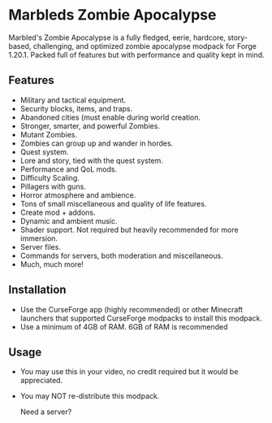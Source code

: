 # Marbleds Zombie Apocalypse

Marbled's Zombie Apocalypse is a fully fledged, eerie, hardcore, story-based, challenging, and optimized zombie apocalypse modpack for Forge 1.20.1. Packed full of features but with performance and quality kept in mind.

## Features

- Military and tactical equipment.
- Security blocks, items, and traps.
- Abandoned cities (must enable during world creation.
- Stronger, smarter, and powerful Zombies.
- Mutant Zombies.
- Zombies can group up and wander in hordes.
- Quest system.
- Lore and story, tied with the quest system.
- Performance and QoL mods.
- Difficulty Scaling.
- Pillagers with guns.
- Horror atmosphere and ambience.
- Tons of small miscellaneous and quality of life features.
- Create mod + addons.
- Dynamic and ambient music.
- Shader support. Not required but heavily recommended for more immersion.
- Server files.
- Commands for servers, both moderation and miscellaneous.
- Much, much more!

## Installation
- Use the CurseForge app (highly recommended) or other Minecraft launchers that supported CurseForge modpacks to install this modpack.
- Use a minimum of 4GB of RAM. 6GB of RAM is recommended

## Usage
- You may use this in your video, no credit required but it would be appreciated.
- You may NOT re-distribute this modpack.

  Need a server? 
